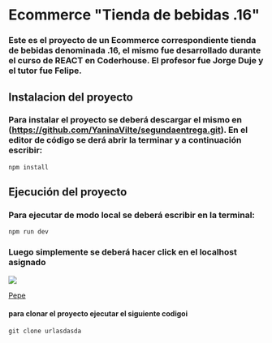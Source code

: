 # Ecommerce "Tienda de bebidas .16"

### Este es el proyecto de un Ecommerce correspondiente tienda de bebidas denominada **.16**, el mismo fue desarrollado durante el curso de REACT en Coderhouse. El profesor fue Jorge Duje y el tutor fue Felipe.

## Instalacion del proyecto 

### Para instalar el proyecto se deberá descargar el mismo en (https://github.com/YaninaVilte/segundaentrega.git). En el editor de código se derá abrir la terminar y a continuación escribir:

```
npm install
```

## Ejecución del proyecto 

### Para ejecutar de modo local se deberá escribir en la terminal:

```
npm run dev
```
### Luego simplemente se deberá hacer click en el localhost asignado


![](https://encrypted-tbn0.gstatic.com/images?q=tbn:ANd9GcSmmIJpaaJDG6XVyFQOQUlZHIycTI2A5PDc3Q&usqp=CAU)

[Pepe](https://www.google.com.ar/)

#### para clonar el proyecto ejecutar el siguiente codigoi

```
git clone urlasdasda
```